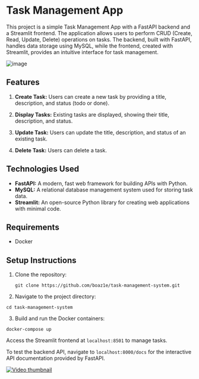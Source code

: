 # Task Management App

This project is a simple Task Management App with a FastAPI backend and a Streamlit frontend. The application allows users to perform CRUD (Create, Read, Update, Delete) operations on tasks. The backend, built with FastAPI, handles data storage using MySQL, while the frontend, created with Streamlit, provides an intuitive interface for task management.

![image](https://github.com/boaz1e/task-management-system/assets/108184198/0f84cb4e-efc6-485b-bc6d-970977a1dba9)

## Features

1. **Create Task:** Users can create a new task by providing a title, description, and status (todo or done).

2. **Display Tasks:** Existing tasks are displayed, showing their title, description, and status.

3. **Update Task:** Users can update the title, description, and status of an existing task.

4. **Delete Task:** Users can delete a task.

## Technologies Used

- **FastAPI:** A modern, fast web framework for building APIs with Python.
- **MySQL:** A relational database management system used for storing task data.
- **Streamlit:** An open-source Python library for creating web applications with minimal code.

## Requirements

- Docker

## Setup Instructions

1. Clone the repository:
   ```
   git clone https://github.com/boaz1e/task-management-system.git
   ```
2. Navigate to the project directory:

```
cd task-management-system
```

3. Build and run the Docker containers:

```
docker-compose up
```

Access the Streamlit frontend at ```localhost:8501``` to manage tasks.

To test the backend API, navigate to ```localhost:8000/docs``` for the interactive API documentation provided by FastAPI.


[![Video thumbnail](https://img.youtube.com/vi/QLGogzCX0m4/0.jpg)](https://www.youtube.com/watch?v=QLGogzCX0m4)


